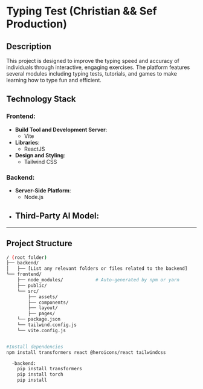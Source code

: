 # Typing Test (Christian && Sef Production)

## Description

This project is designed to improve the typing speed and accuracy of individuals through interactive, engaging exercises. The platform features several modules including typing tests, tutorials, and games to make learning how to type fun and efficient.

## Technology Stack

### Frontend:
- **Build Tool and Development Server**:
  - Vite
- **Libraries**:
  - ReactJS
- **Design and Styling**:
  - Tailwind CSS

### Backend:
- **Server-Side Platform**:
  - Node.js
- **Third-Party AI Model**:
  - 

---

## Project Structure

```bash
/ (root folder)
├── backend/
│   ├── [List any relevant folders or files related to the backend]
└── frontend/
    ├── node_modules/            # Auto-generated by npm or yarn
    ├── public/                  
    └── src/
        ├── assets/              
        ├── components/          
        ├── layout/              
        ├── pages/              
    └── package.json            
    └── tailwind.config.js       
    └── vite.config.js           


#Install dependencies
npm install transformers react @heroicons/react tailwindcss

  -backend:
    pip install transformers
    pip install torch
    pip install 